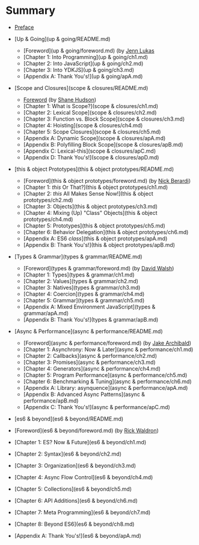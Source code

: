 # Summary

* [Preface](preface.md)

* [Up & Going](up & going/README.md)
  * [Foreword](up & going/foreword.md) (by [Jenn Lukas](http://jennlukas.com)
  * [Chapter 1: Into Programming](up & going/ch1.md)
  * [Chapter 2: Into JavaScript](up & going/ch2.md)
  * [Chapter 3: Into YDKJS](up & going/ch3.md)
  * [Appendix A: Thank You's!](up & going/apA.md)
* [Scope and Closures](scope & closures/README.md)
  * [Foreword](https://shanehudson.net/2014/06/03/foreword-dont-know-js/) (by [Shane Hudson](https://github.com/shanehudson))
  * [Chapter 1: What is Scope?](scope & closures/ch1.md)
  * [Chapter 2: Lexical Scope](scope & closures/ch2.md)
  * [Chapter 3: Function vs. Block Scope](scope & closures/ch3.md)
  * [Chapter 4: Hoisting](scope & closures/ch4.md)
  * [Chapter 5: Scope Closures](scope & closures/ch5.md)
  * [Appendix A: Dynamic Scope](scope & closures/apA.md)
  * [Appendix B: Polyfilling Block Scope](scope & closures/apB.md)
  * [Appendix C: Lexical-this](scope & closures/apC.md)
  * [Appendix D: Thank You's!](scope & closures/apD.md)
* [this & object Prototypes](this & object prototypes/README.md)
  * [Foreword](this & object prototypes/foreword.md) (by [Nick Berardi](https://github.com/nberardi))
  * [Chapter 1: *this* Or That?](this & object prototypes/ch1.md)
  * [Chapter 2: *this* All Makes Sense Now!](this & object prototypes/ch2.md)
  * [Chapter 3: Objects](this & object prototypes/ch3.md)
  * [Chapter 4: Mixing (Up) "Class" Objects](this & object prototypes/ch4.md)
  * [Chapter 5: Prototypes](this & object prototypes/ch5.md)
  * [Chapter 6: Behavior Delegation](this & object prototypes/ch6.md)
  * [Appendix A: ES6 *class*](this & object prototypes/apA.md)
  * [Appendix B: Thank You's!](this & object prototypes/apB.md)
* [Types & Grammar](types & grammar/README.md)
  * [Foreword](types & grammar/foreword.md) (by [David Walsh](http://davidwalsh.name))
  * [Chapter 1: Types](types & grammar/ch1.md)
  * [Chapter 2: Values](types & grammar/ch2.md)
  * [Chapter 3: Natives](types & grammar/ch3.md)
  * [Chapter 4: Coercion](types & grammar/ch4.md)
  * [Chapter 5: Grammar](types & grammar/ch5.md)
  * [Appendix A: Mixed Environment JavaScript](types & grammar/apA.md)
  * [Appendix B: Thank You's!](types & grammar/apB.md)
* [Async & Performance](async & performance/README.md)
  * [Foreword](async & performance/foreword.md) (by [Jake Archibald](http://jakearchibald.com))
  * [Chapter 1: Asynchrony: Now & Later](async & performance/ch1.md)
  * [Chapter 2: Callbacks](async & performance/ch2.md)
  * [Chapter 3: Promises](async & performance/ch3.md)
  * [Chapter 4: Generators](async & performance/ch4.md)
  * [Chapter 5: Program Performance](async & performance/ch5.md)
  * [Chapter 6: Benchmarking & Tuning](async & performance/ch6.md)
  * [Appendix A: Library: asynquence](async & performance/apA.md)
  * [Appendix B: Advanced Async Patterns](async & performance/apB.md)
  * [Appendix C: Thank You's!](async & performance/apC.md)
* [es6 & beyond](es6 & beyond/README.md)
* [Foreword](es6 & beyond/foreword.md) (by [Rick Waldron](http://bocoup.com/weblog/author/rick-waldron/))
* [Chapter 1: ES? Now & Future](es6 & beyond/ch1.md)
* [Chapter 2: Syntax](es6 & beyond/ch2.md)
* [Chapter 3: Organization](es6 & beyond/ch3.md)
* [Chapter 4: Async Flow Control](es6 & beyond/ch4.md)
* [Chapter 5: Collections](es6 & beyond/ch5.md)
* [Chapter 6: API Additions](es6 & beyond/ch6.md)
* [Chapter 7: Meta Programming](es6 & beyond/ch7.md)
* [Chapter 8: Beyond ES6](es6 & beyond/ch8.md)
* [Appendix A: Thank You's!](es6 & beyond/apA.md)